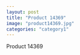 ```yaml
---
layout: post
title: "Product 14369"
image: "product14369.jpg"
categories: "category1"
---
```

Product 14369
